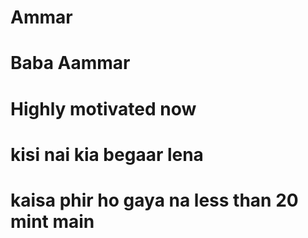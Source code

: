 # Ammar
# Baba Aammar
# Highly motivated now
# kisi nai kia begaar lena
# kaisa phir ho  gaya na less than 20 mint main

